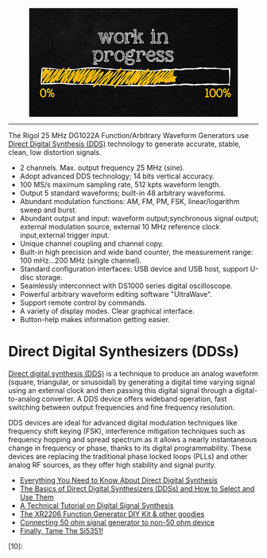 <!--
Maintainer:   jeffskinnerbox@yahoo.com / www.jeffskinnerbox.me
Version:      0.0.0
-->


<div align="center">
<img src="https://raw.githubusercontent.com/jeffskinnerbox/blog/main/content/images/banners-bkgrds/work-in-progress.jpg" title="These materials require additional work and are not ready for general use." align="center" width=420px height=219px>
</div>


-----





The Rigol 25 MHz DG1022A Function/Arbitrary Waveform Generators
use [Direct Digital Synthesis (DDS)][01]
technology to generate accurate, stable, clean, low distortion signals.

* 2 channels. Max. output frequency 25 MHz (sine).
* Adopt advanced DDS technology; 14 bits vertical accuracy.
* 100 MS/s maximum sampling rate, 512 kpts waveform length.
* Output 5 standard waveforms; built-in 48 arbitrary waveforms.
* Abundant modulation functions: AM, FM, PM, FSK, linear/logarithm sweep and burst.
* Abundant output and input: waveform output;synchronous signal output; external modulation source, external 10 MHz reference clock input,external trigger input.
* Unique channel coupling and channel copy.
* Built-in high precision and wide band counter, the measurement range: 100 mHz...200 MHz (single channel).
* Standard configuration interfaces: USB device and USB host, support U-disc storage.
* Seamlessly interconnect with DS1000 series digital oscilloscope.
* Powerful arbitrary waveform editing software "UltraWave".
* Support remote control by commands.
* A variety of display modes. Clear graphical interface.
* Button-help makes information getting easier.

# Direct Digital Synthesizers (DDSs)

[Direct digital synthesis (DDS)][01] is a technique to produce an analog waveform
(square, triangular, or sinusoidal)
by generating a digital time varying signal using an external clock
and then passing this digital signal through a digital-to-analog converter.
A DDS device offers wideband operation,
fast switching between output frequencies and fine frequency resolution.

DDS devices are ideal for advanced digital modulation techniques
like frequency shift keying (FSK), interference mitigation techniques such as frequency hopping
and spread spectrum as it allows a nearly instantaneous change
in frequency or phase, thanks to its digital programmability.
These devices are replacing the traditional phase locked loops (PLLs) and other analog RF sources,
as they offer high stability and signal purity.

* [Everything You Need to Know About Direct Digital Synthesis](https://www.allaboutcircuits.com/technical-articles/direct-digital-synthesis/)
* [The Basics of Direct Digital Synthesizers (DDSs) and How to Select and Use Them](https://www.digikey.com/en/articles/the-basics-of-direct-digital-synthesizers-ddss)
* [A Technical Tutorial on Digital Signal Synthesis](https://www.analog.com/media/cn/training-seminars/tutorials/450968421DDS_Tutorial_rev12-2-99.pdf)
* [The XR2206 Function Generator DIY Kit & other goodies](https://www.electroschematics.com/function-generator/)
* [Connecting 50 ohm signal generator to non-50 ohm device](https://www.youtube.com/watch?app=desktop&v=Xb1WO4BLcSQ)
* [Finally, Tame The Si5351!](https://hackaday.com/2021/11/26/finally-tame-the-si5351/)



[01]:https://www.everythingrf.com/community/what-is-direct-digital-synthesis
[02]:
[03]:
[04]:
[05]:
[06]:
[07]:
[08]:
[09]:
[10]:
